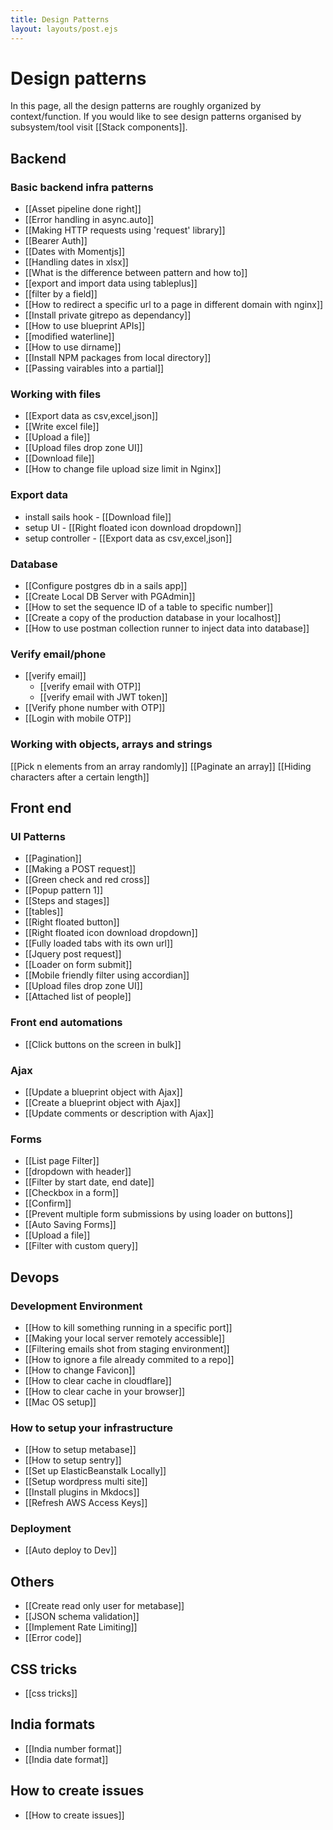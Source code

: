 ```yaml
---
title: Design Patterns
layout: layouts/post.ejs
---
```

# Design patterns
In this page, all the design patterns are roughly organized by context/function. If you would like to see design patterns organised by subsystem/tool visit [[Stack components]].


## Backend 


### Basic backend infra patterns
- [[Asset pipeline done right]]
- [[Error handling in async.auto]]
- [[Making HTTP requests using 'request' library]]
- [[Bearer Auth]]
- [[Dates with Momentjs]]
- [[Handling dates in xlsx]]
- [[What is the difference between pattern and how to]]
- [[export and import data using tableplus]]
- [[filter by a field]]
- [[How to redirect a specific url to a page in different domain with nginx]]
- [[Install private gitrepo as dependancy]]
- [[How to use blueprint APIs]]
- [[modified waterline]]
- [[How to use dirname]]
- [[Install NPM packages from local directory]]
- [[Passing vairables into a partial]]

### Working with files
- [[Export data as csv,excel,json]]
- [[Write excel file]]
- [[Upload a file]]
- [[Upload files drop zone UI]]
- [[Download file]]
- [[How to change file upload size limit in Nginx]]

### Export data
- install sails hook - [[Download file]]
- setup UI - [[Right floated icon download dropdown]]
- setup controller - [[Export data as csv,excel,json]]


### Database
- [[Configure postgres db in a sails app]]
- [[Create Local DB Server with PGAdmin]]
- [[How to set the sequence ID of a table to specific number]]
- [[Create a copy of the production database in your localhost]]
- [[How to use postman collection runner to inject data into database]]

### Verify email/phone
- [[verify email]]
	- [[verify email with OTP]]
	- [[verify email with JWT token]]
- [[Verify phone number with OTP]]
- [[Login with mobile OTP]]

### Working with objects, arrays and strings
[[Pick n elements from an array randomly]]
[[Paginate an array]]
[[Hiding characters after a certain length]]



## Front end 
### UI Patterns
- [[Pagination]]
- [[Making a POST request]]
- [[Green check and red cross]]
- [[Popup pattern 1]]
- [[Steps and stages]]
- [[tables]] 
- [[Right floated button]]
- [[Right floated icon download dropdown]]
- [[Fully loaded tabs with its own url]]
- [[Jquery post request]]
- [[Loader on form submit]]
- [[Mobile friendly filter using accordian]]
- [[Upload files drop zone UI]]
- [[Attached list of people]]

### Front end automations 
- [[Click buttons on the screen in bulk]]

### Ajax
- [[Update a blueprint object with Ajax]]
- [[Create a blueprint object with Ajax]]
- [[Update comments or description with Ajax]]

### Forms
- [[List page Filter]]
- [[dropdown with header]]
- [[Filter by start date, end date]]
- [[Checkbox in a form]]
- [[Confirm]]
- [[Prevent multiple form submissions by using loader on buttons]]
- [[Auto Saving Forms]]
- [[Upload a file]]
- [[Filter with custom query]]





## Devops
### Development Environment
- [[How to kill something running in a specific port]]
- [[Making your local server remotely accessible]]
- [[Filtering emails shot from staging environment]]
- [[How to ignore a file already commited to a repo]]
- [[How to change Favicon]]
- [[How to clear cache in cloudflare]]
- [[How to clear cache in your browser]]
- [[Mac OS setup]]


### How to setup your infrastructure
- [[How to setup metabase]]
- [[How to setup sentry]]
- [[Set up ElasticBeanstalk Locally]]
- [[Setup wordpress multi site]]
- [[Install plugins in Mkdocs]]
- [[Refresh AWS Access Keys]]


### Deployment
- [[Auto deploy to Dev]]





## Others

- [[Create read only user for metabase]]
- [[JSON schema validation]]
- [[Implement Rate Limiting]]
- [[Error code]]



## CSS tricks
- [[css tricks]]

## India formats 
- [[India number format]]
- [[India date format]]


## How to create issues 
- [[How to create issues]]






